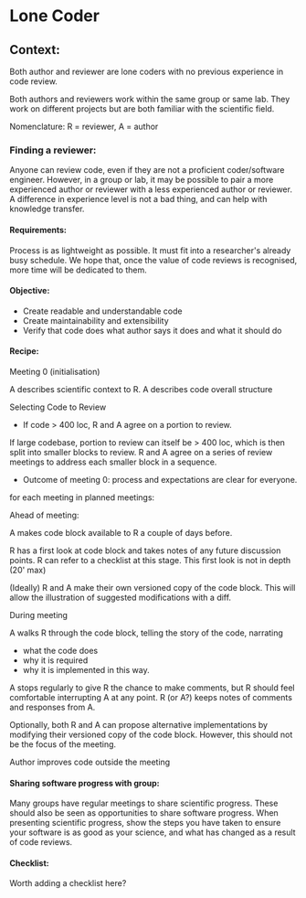 # Lone Coder

## Context:
Both author and reviewer are lone coders with no previous experience
in code review.

Both authors and reviewers work within the same group or same lab. They
work on different projects but are both familiar with the scientific
field.

Nomenclature: R = reviewer, A = author

### Finding a reviewer:
Anyone can review code, even if they are not a proficient coder/software engineer.
However, in a group or lab, it may be possible to pair a more experienced author
or reviewer with a less experienced author or reviewer.
A difference in experience level is not a bad thing, and can help with knowledge transfer.

#### Requirements:
Process is as lightweight as possible. It must fit into a researcher's
already busy schedule. We hope that, once the value of code reviews is
recognised, more time will be dedicated to them.

#### Objective:
- Create readable and understandable code
- Create maintainability and extensibility
- Verify that code does what author says it does and what it should do

#### Recipe:
Meeting 0 (initialisation)

A describes scientific context to R.
A describes code overall structure

Selecting Code to Review

- If code > 400 loc, R and A agree on a portion to review.

If large codebase, portion to review can itself be > 400 loc, which is
then split into smaller blocks to review. R and A agree on a series of
review meetings to address each smaller block in a sequence.

- Outcome of meeting 0: process and expectations are clear for everyone.

for each meeting in planned meetings:

Ahead of meeting:

A makes code block available to R a couple of days before.

R has a first look at code block and takes notes of any future discussion points.
R can refer to a checklist at this stage.
This first look is not in depth (20' max)

(Ideally) R and A make their own versioned copy of the code block. This
will allow the illustration of suggested modifications with a diff.

During meeting

A walks R through the code block, telling the story of the code,
narrating
- what the code does
- why it is required
- why it is implemented in this way.

A stops regularly to give R the chance to make comments, but R should
feel comfortable interrupting A at any point.
R (or A?) keeps notes of comments and responses from A.

Optionally, both R and A can propose alternative implementations by
modifying their versioned copy of the code block.  However, this
should not be the focus of the meeting.

Author improves code outside the meeting

#### Sharing software progress with group:
Many groups have regular meetings to share scientific progress.
These should also be seen as opportunities to share software progress.
When presenting scientific progress, show the steps you have taken
to ensure your software is as good as your science,
and what has changed as a result of code reviews.

#### Checklist:
Worth adding a checklist here?
